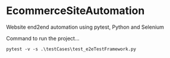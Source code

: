 # EcommerceSiteAutomation
Website end2end automation using pytest, Python and Selenium

Command to run the project...
    
    pytest -v -s .\testCases\test_e2eTestFramework.py
